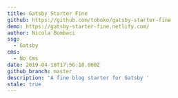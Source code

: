```yaml
---
title: Gatsby Starter Fine
github: https://github.com/toboko/gatsby-starter-fine
demo: https://gatsby-starter-fine.netlify.com/
author: Nicola Bombaci
ssg:
  - Gatsby
cms:
  - No Cms
date: 2019-04-18T17:56:10.000Z
github_branch: master
description: 'A fine blog starter for Gatsby '
stale: true
---
```

